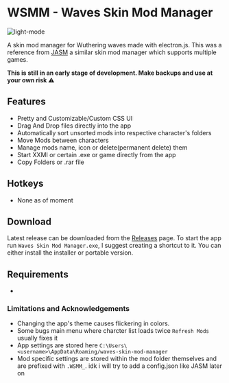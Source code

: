 # WSMM - Waves Skin Mod Manager
![light-mode](https://github.com/user-attachments/assets/46b41d3b-7daa-4c9d-80fb-77abd4b2ba71)


A skin mod manager for Wuthering waves made with electron.js. This was a reference from [JASM](https://github.com/Jorixon/JASM/blob/main/README.md) a similar skin mod manager which supports multiple games.

**This is still in an early stage of development. Make backups and use at your own risk ⚠️** 


## Features
- Pretty and Customizable/Custom CSS UI
- Drag And Drop files directly into the app
- Automatically sort unsorted mods into respective character's folders
- Move Mods between characters
- Manage mods name, icon or delete(permanent delete) them
- Start XXMI or certain .exe or game directly from the app
- Copy Folders or .rar file


## Hotkeys
- None as of moment

## Download
Latest release can be downloaded from the [Releases](https://github.com/baka-aho/WSMM/releases) page. To start the app run ```Waves Skin Mod Manager.exe```, I suggest creating a shortcut to it.
You can either install the installer or portable version.
## Requirements
- 



### Limitations and Acknowledgements

- Changing the app's theme causes flickering in colors.
- Some bugs main menu where charcter list loads twice `Refresh Mods` usually fixes it
- App settings are stored here ```C:\Users\<username>\AppData\Roaming/waves-skin-mod-manager```
- Mod specific settings are stored within the mod folder themselves and are prefixed with ```.WSMM_```. idk i will try to add a config.json like JASM later on

